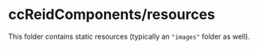# ccReidComponents/resources

This folder contains static resources (typically an `"images"` folder as well).
